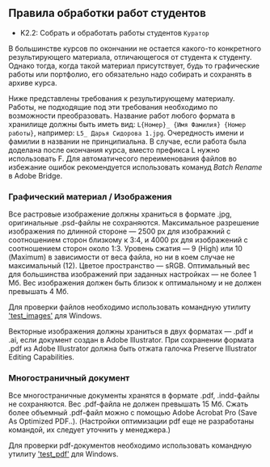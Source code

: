 ## Правила обработки работ студентов
* K2.2: Собрать и обработать работы студентов `Куратор`

В большинстве курсов по окончании не остается какого-то конкретного результирующего материала, отличающегося от студента к студенту. Однако тогда, когда такой материал присутствует, будь то графические работы или портфолио, его обязательно надо собирать и сохранять в архиве курса.

Ниже представлены требования к результирующему материалу. Работы, не подходящие под эти требования необходимо по возможности преобразовать.
Название работ любого формата в хранилище должны быть иметь вид: `L{Номер}_ {Имя Фамилия} {Номер работы}`, например: `L5_ Дарья Сидорова 1.jpg`. Очередность имени и фамилии в названии не принципиальна. В случае, если работа была доделана после окончания курса, вместо префикса L нужно использовать F. Для автоматичесого переименования файлов во избежание ошибок рекомендуется использовать комануд *Batch Rename* в Adobe Bridge.

### Графический материал / Изображения

Все растровые изображение должны храниться в формате .jpg, оригинальные .psd-файлы не сохраняются. Максимальное разрешение изображения по длинной стороне — 2500 px для изображний с соотношением сторон близкому к 3:4, и 4000 px для изображений с соотношением сторон около 1:3. Уровень сжатия — 9 (High) или 10 (Maximum) в зависимости от веса файла, но ни в коем случае не максимальный (12). Цветое пространство — sRGB. Оптимальный вес для большинства изображений при заданных настройках — не более 1 Мб. Вес изображения должен быть близок к оптимальному и не должен превышать 4&nbsp;Мб.

Для проверки файлов необходимо использовать командную утилиту ['test_images'](https://s3.eu-central-1.amazonaws.com/softculture/exports/zip/test_images.zip) для Windows.

Векторные изображения должны храниться в двух форматах — .pdf и .ai, если документ создан в Adobe Illustrator. При сохранении формата .pdf из Adobe Illustrator должна быть отжата галочка Preserve Illustrator Editing Capabilities.

### Многостраничный документ

Все многостраничные документы хранятся в формате .pdf, .indd-файлы не сохраняются. Вес .pdf-файла не должен превышать 15 Мб. Сжать более объемный .pdf-файл можно с помощью Adobe Acrobat Pro (Save As Optimized PDF..). (Настройки оптимизации pdf еще не разработаны командой, их следует уточнить у менеджера.)

Для проверки pdf-документов необходимо использовать командную утилиту ['test_pdf'](https://s3.eu-central-1.amazonaws.com/softculture/exports/zip/test_pdf.zip) для Windows.
